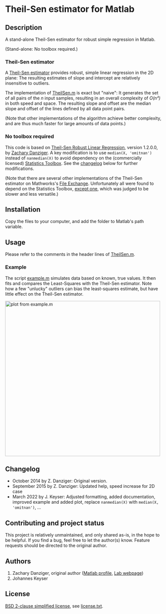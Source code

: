 # Theil-Sen estimator for Matlab

## Description

A stand-alone Theil-Sen estimator for robust simple regression in Matlab.

(Stand-alone: No toolbox required.)

### Theil-Sen estimator

A [Theil-Sen estimator](https://en.wikipedia.org/wiki/Theil%E2%80%93Sen_estimator) provides robust, simple linear regression in the 2D plane:
The resulting estimates of slope and intercept are relatively insensitive to outliers.

The implementation of [TheilSen.m](TheilSen.m) is exact but "naive":
It generates the set of all pairs of the _n_ input samples, resulting in an overall complexity of _O(n²)_ in both speed and space.
The resulting slope and offset are the median slope and offset of the lines defined by all data point pairs.

(Note that other implementations of the algorithm achieve better complexity, and are thus much faster for large amounts of data points.)

### No toolbox required

This code is based on [Theil-Sen Robust Linear Regression](https://mathworks.com/matlabcentral/fileexchange/48294-theil-sen-robust-linear-regression), version 1.2.0.0, by [Zachary Danziger](https://mathworks.com/matlabcentral/profile/authors/1044524).
A key modification is to use `median(X, 'omitnan')` instead of `nanmedian(X)` to avoid dependency on the (commercially licensed) [Statistics Toolbox](https://mathworks.com/products/statistics.html).
See the [changelog](#changelog) below for further modifications.

(Note that there are several other implementations of the Theil-Sen estimator on Mathworks's [File Exchange](https://mathworks.com/matlabcentral/fileexchange).
Unfortunately all were found to depend on the Statistics Toolbox, [except one](https://mathworks.com/matlabcentral/fileexchange/43135-regression-utilities), which was judged to be slower and less versatile.)

## Installation

Copy the files to your computer, and add the folder to Matlab's path variable.

## Usage

Please refer to the comments in the header lines of [TheilSen.m](TheilSen.m).

### Example

The script [example.m](example.m) simulates data based on known, true values.
It then fits and compares the Least-Squares with the Theil-Sen estimator.
Note how a few "unlucky" outliers can bias the least-squares estimate, but have little effect on the Theil-Sen estimator.

<img src="example.svg" alt="plot from example.m" width=500px />

## Changelog

- October 2014 by Z. Danziger: Original version.
- September 2015 by Z. Danziger: Updated help, speed increase for 2D case
- March 2022 by J. Keyser: Adjusted formatting, added documentation, improved example and added plot, replace `nanmedian(X)` with `median(X, 'omitnan')`, ...

## Contributing and project status

This project is relatively unmaintained, and only shared as-is, in the hope to be helpful.
If you find a bug, feel free to let the author(s) know.
Feature requests should be directed to the original author.

## Authors

1. Zachary Danziger, original author ([Matlab profile](https://de.mathworks.com/matlabcentral/profile/authors/1044524), [Lab webpage](https://anil.fiu.edu/))
2. Johannes Keyser

## License

[BSD 2-clause simplified license](https://en.wikipedia.org/wiki/BSD_licenses#2-clause_license_(%22Simplified_BSD_License%22_or_%22FreeBSD_License%22)), see [license.txt](license.txt).
